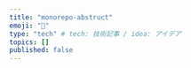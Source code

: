 ```yaml
---
title: "monorepo-abstruct"
emoji: "💨"
type: "tech" # tech: 技術記事 / idea: アイデア
topics: []
published: false
---
```

